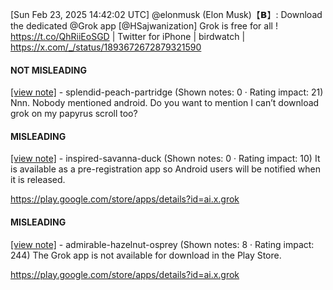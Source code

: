 [Sun Feb 23, 2025 14:42:02 UTC] @elonmusk (Elon Musk)【𝗕】: Download the dedicated @Grok app [@HSajwanization] Grok is free for all ! https://t.co/QhRiiEoSGD | Twitter for iPhone | birdwatch | https://x.com/_/status/1893672672879321590

#### NOT MISLEADING

[[view note]](https://x.com/i/birdwatch/n/1893899515608150080) - splendid-peach-partridge (Shown notes: 0 · Rating impact: 21)
Nnn. Nobody mentioned android. Do you want to mention I can’t download grok on my papyrus scroll too? 

#### MISLEADING

[[view note]](https://x.com/i/birdwatch/n/1893778132458471796) - inspired-savanna-duck (Shown notes: 0 · Rating impact: 10)
It is available as a pre-registration app so Android users will be notified when it is released. 

https://play.google.com/store/apps/details?id=ai.x.grok

#### MISLEADING

[[view note]](https://x.com/i/birdwatch/n/1893765155957465317) - admirable-hazelnut-osprey (Shown notes: 8 · Rating impact: 244)
The Grok app is not available for download in the Play Store.

https://play.google.com/store/apps/details?id=ai.x.grok
